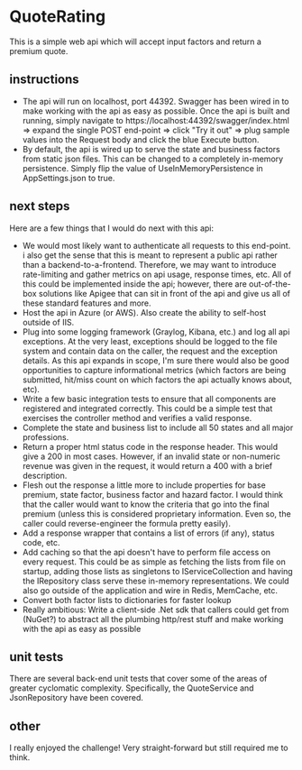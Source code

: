 
# QuoteRating
This is a simple web api which will accept input factors and return a premium quote.

## instructions
* The api will run on localhost, port 44392. Swagger has been wired in to make working with the api as easy as possible.  Once the api is built and running, simply navigate to https://localhost:44392/swagger/index.html => expand the single POST end-point => click "Try it out" => plug sample values into the Request body and click the blue Execute button.
* By default, the api is wired up to serve the state and business factors from static json files. This can be changed to a completely in-memory persistence. Simply flip the value of UseInMemoryPersistence in AppSettings.json to true.

## next steps
Here are a few things that I would do next with this api:
* We would most likely want to authenticate all requests to this end-point. i also get the sense that this is meant to represent a public api rather than a backend-to-a-frontend. Therefore, we may want to introduce rate-limiting and gather metrics on api usage, response times, etc. All of this could be implemented inside the api; however, there are out-of-the-box solutions like Apigee that can sit in front of the api and give us all of these standard features and more.
* Host the api in Azure (or AWS). Also create the ability to self-host outside of IIS.
* Plug into some logging framework (Graylog, Kibana, etc.) and log all api exceptions. At the very least, exceptions should be logged to the file system and contain data on the caller, the request and the exception details. As this api expands in scope, I'm sure there would also be good opportunities to capture informational metrics (which factors are being submitted, hit/miss count on which factors the api actually knows about, etc).
* Write a few basic integration tests to ensure that all components are registered and integrated correctly. This could be a simple test that exercises the controller method and verifies a valid response. 
* Complete the state and business list to include all 50 states and all major professions.
* Return a proper html status code in the response header. This would give a 200 in most cases. However, if an invalid state or non-numeric revenue was given in the request, it would return a 400 with a brief description.
* Flesh out the response a little more to include properties for base premium, state factor, business factor and hazard factor. I would think that the caller would want to know the criteria that go into the final premium (unless this is considered proprietary information. Even so, the caller could reverse-engineer the formula pretty easily).
* Add a response wrapper that contains a list of errors (if any), status code, etc.
* Add caching so that the api doesn't have to perform file access on every request. This could be as simple as fetching the lists from file on startup, adding those lists as singletons to IServiceCollection and having the IRepository class serve these in-memory representations. We could also go outside of the application and wire in Redis, MemCache, etc.
* Convert both factor lists to dictionaries for faster lookup
* Really ambitious: Write a client-side .Net sdk that callers could get from (NuGet?) to abstract all the plumbing http/rest stuff and make working with the api as easy as possible

## unit tests
There are several back-end unit tests that cover some of the areas of greater cyclomatic complexity.  Specifically, the QuoteService and JsonRepository have been covered.

## other
I really enjoyed the challenge! Very straight-forward but still required me to think.

